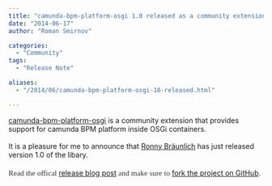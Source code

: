 ```yaml
---
title: "camunda-bpm-platform-osgi 1.0 released as a community extension"
date: "2014-06-17"
author: "Roman Smirnov"

categories:
  - "Community"
tags: 
  - "Release Note"

aliases:
  - "/2014/06/camunda-bpm-platform-osgi-10-released.html"

---
```


<div>
<a href="https://github.com/camunda/camunda-bpm-platform-osgi">camunda-bpm-platform-osgi</a>&nbsp;is a community extension that provides support for camunda BPM platform inside OSGi containers.<br />
<br />
It is a pleasure for me to announce that <a href="https://github.com/rbraeunlich">Ronny Bräunlich</a>&nbsp;has just released version 1.0 of the libary.<br />
<br />
<span style="background-color: white; color: #333333; font-family: 'Droid Serif'; font-size: 15px; line-height: 23.100000381469727px;">Read the offical&nbsp;</span><a href="http://wrongtracks.blogspot.de/2014/06/camunda-bpm-platform-osgi-100-released.html">release blog post</a><span style="background-color: white; color: #333333; font-family: 'Droid Serif'; font-size: 15px; line-height: 23.100000381469727px;">&nbsp;and make sure to&nbsp;</span><a href="https://github.com/camunda/camunda-bpm-platform-osgi">fork the project on GitHub</a><span style="background-color: white; color: #333333; font-family: 'Droid Serif'; font-size: 15px; line-height: 23.100000381469727px;">.</span>
</div>